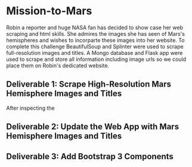 # Mission-to-Mars
Robin a reporter and huge NASA fan has decided to show case her web scraping and html skills.  She admires the images she has seen of Mars's hemispheres and wishes to incorparte these images into her website.  To complete this challenge BeautifulSoup and Splinter were used to scrape full-resolution images and titles.  A Mongo database and Flask app were used to scrape and store all information including image urls so we could place them on Robin's dedicated website.     

## Deliverable 1: Scrape High-Resolution Mars Hemisphere Images and Titles
After inspecting the 



## Deliverable 2: Update the Web App with Mars Hemisphere Images and Titles





## Deliverable 3: Add Bootstrap 3 Components
